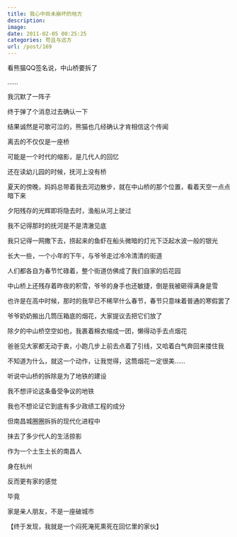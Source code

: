 ```yaml
---
title: 我心中尚未崩坏的地方
description: 
image: 
date: 2011-02-05 00:25:25
categories: 苟且与远方
url: /post/169
---
```


看熊猫QQ签名说，中山桥要拆了

……

我沉默了一阵子

终于弹了个消息过去确认一下

结果诚然是可歌可泣的，熊猫也几经确认才肯相信这个传闻

离去的不仅仅是一座桥

可能是一个时代的缩影，是几代人的回忆

还在读幼儿园的时候，抚河上没有桥

夏天的傍晚，妈妈总带着我去河边散步，就在中山桥的那个位置，看着天空一点点暗下来

夕阳残存的光辉即将隐去时，渔船从河上驶过

我不记得那时的抚河是不是清澈见底

我只记得一网撒下去，捞起来的鱼虾在船头微暗的灯光下泛起水波一般的银光

长大一些，一个小年的下午，与爷爷走过冷冷清清的街道

人们都各自为春节忙碌着，整个街道仿佛成了我们自家的后花园

中山桥上还残存着昨夜的积雪，爷爷的身手也还敏捷，倒是我被砸得满身是雪

也许是在高中时候，那时的我早已不稀罕什么春节，春节只意味着普通的寒假罢了

爷爷奶奶搬出几筒压箱底的烟花，大家提议去把它们放了

除夕的中山桥空空如也，我裹着棉衣缩成一团，懒得动手去点烟花

爸爸见大家都无动于衷，小跑几步上前去点着了引线，又哈着白气奔回来搂住我

不知道为什么，就这一个动作，让我觉得，这筒烟花一定很美……

听说中山桥的拆除是为了地铁的建设

我不想评论这条备受争议的地铁

我也不想论证它到底有多少政绩工程的成分

但南昌城圈圈拆拆的现代化进程中

抹去了多少代人的生活掠影

作为一个土生土长的南昌人

身在杭州

反而更有家的感觉

毕竟

家是亲人朋友，不是一座破城市

【终于发现，我就是一个闷死淹死熏死在回忆里的家伙】